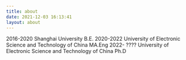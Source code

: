 ```yaml
---
title: about
date: 2021-12-03 16:13:41
layout: about
---
```

2016-2020  Shanghai University                                                                   B.E.
2020-2022  University of Electronic Science and Technology of China  MA.Eng
2022- ????   University of Electronic Science and Technology of China  Ph.D


